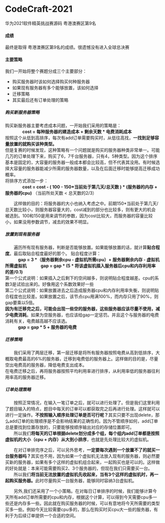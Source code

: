# CodeCraft-2021
华为2021软件精英挑战赛源码 粤港澳赛区第9名

#### 成绩
最终是取得 粤港澳赛区第9名的成绩。很遗憾没有进入全球总决赛

#### 主要策略
我们一开始将整个赛题分成三个主要部分：
- 购买服务器时该如何选择购买何种服务器
- 如果现有服务器有多个能够放置，该如何选择
- 迁移策略
- 其实最后还有订单处理的策略

##### 购买新服务器策略
购买新服务器主要考虑成本问题，一开始我们采用的策略是：<br>
　　　　<b>cost = 每种服务器的建造成本 + 剩余天数 * 电费消耗成本</b><br>
按照这个从低到高排序，每次有add订单需要购买时，从低往高找，<b>一找到足够容量放置的就购买该种类型。</b><br>
但是复赛的时候发现，这种策略有一个问题就是购买的服务器种类非常单一。可能几万的订单处理下来，购买了6，7千台服务器，只有4，5种类型。因为这个排序基本是固定的，大容量的服务器一般成本都会比较高，但不代表其没用。有时候选择大容量的服务器能减少所需的服务器数量，以及在后面迁移时能够提高迁移成功概率。<br>
将排序方式添加一步：<br>
　　　　<b>cost = cost - ( 100 - 150*当前处于第几天/总天数 ) * (服务器的内存 + 服务器的cpu)</b> （当前所处天数 < 总天数的2/3）<br>

&emsp;&emsp;这样做的目的：将服务器的大小也纳入考虑之中。前期150*当前处于第几天/总天数比较小，则服务器容量大的，cost减到的部分也比较多，则有更大的机会被选到。100和150是用来调节的参数，因为cost比较大，而服务器的容量比较小，如果没用参数调节，减去的效果不明显。

##### 放置到现有服务器
&emsp;&emsp;遍历所有现有服务器，判断是否能够放置。如果能够放置的话，就计算<b>贴合程度</b>。最后取贴合程度最好的那个。
贴合程度计算：<br>
　　　<b>gap = 3 \*（服务器剩余cpu - 虚拟机所需cpu）+  服务器剩余内存 - 虚拟机所需虚拟机</b>
　　　<b>gap = gap \* (5 * 将该虚拟机插入服务器后cpu和内存利用率的差/0.1)</b><br>
第一个公式说明：如果插入之后剩下的空间越多，则说明贴合程度越差。cpu的系数3是试验出来的。好像用这个系数效果好一些<br>
第二个公式说明：如果放置进去之后造成服务器cpu和内存利用率失衡，则说明贴合程度也比较差。如果放置之后，该节点cpu用满100%，而内存只用了90%，则gap要乘以5倍。<br>
<b>因为有迁移完之后，可能会出现一些空的服务器，这些服务器应该尽量不使用，减少电费消耗</b>。如果为空服务器，也应该给gap一定惩罚。并且这个与服务器的电费消耗有关，电费越高越不应该选。<br> 
　　　<b>gap = gap \* 5 +  服务器的电费</b><br>


##### 迁移策略
&emsp;&emsp;我们采用了两层迁移，第一层迁移是将所有服务器按照电费从高到低排序，大概取电费最高的6%的服务器，迁移到电费低的服务器上。这样做的目的是，尽量空出电费高的服务器，降低电费支出成本。<br>
在电费迁移之后，再将服务器按照平均利用率进行排序，从利用率低的服务器往利用率高的服务器迁移。

##### 订单处理策略
&emsp;&emsp;按照正常情况，在输入一笔订单之后，就可以进行处理了。但是我们这里利用了题目输入的特点，题目中每天的订单可以都获取完之后再进行处理。这样就可以进行一定操作。<b>不按照输入顺序处理订单是否可行呢？</b>其实只要不出现delete，那么add订单的处理顺序是不会影响结果的正确性的。因为不管顺序如何，add订单总是要找到位置存放的，只要能够按顺序输出对应的存储位置即可。<br>
　　所以我们<b>将每天的订单根据delete划分成多个组，每个组内add订单都是按照虚拟机的大小（cpu + 内存）从大到小排序</b>，也就是先处理比较大的虚拟机。


&emsp;&emsp;在对订单排完序之后，可以另外思考，<b>一定要每次遇到一个放置不了的就买一台服务器吗？</b>其实也不用，因为如果一个虚拟机无法放入现有的服务器，则必然要买新的服务器，如果有多个这样的虚拟机组合起来，一起购买也是可以的。这样做的好处就是：本来可能需要购买2、3个服务器的，但现在我们只需要买一台。
　　所以我们<b>将当前无法放置的虚拟机先收起来，当有3个这样的虚拟机时，再一起购买服务器。</b>此时尽量购买一台服务器，能够同时容纳3台虚拟机。<br>

&emsp;&emsp;另外,我们还采用了一个小策略。在对每日订单排序的时候，我们能够计算今天所有add订单所需要的cpu和内存，根据这个计算，可以得到今天需要cpu多一些还是内存多一些。因此就在购买服务器的时候，可以有意地将今天所需要的类型买多一些。例如今天比较需要cpu多的，那么在购买时买cpu大一些的服务器，有利于为后续订单提供一个合适的空间。

